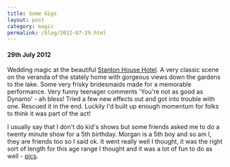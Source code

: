 ```yaml
---
title: Some Gigs
layout: post
category: magic
permalink: /blog/2012-07-29.html
---
```



#### 29th July 2012
Wedding magic at the beautiful [Stanton House Hotel](http://www.stantonhouse.co.uk/). A very classic scene on the veranda of the stately home with gorgeous views down the gardens to the lake. Some very frisky bridesmaids made for a memorable performance. Very funny teenager comments 'You're not as good as Dynamo' - ah bless! Tried a few new effects out and got into trouble with one. Rescued it in the end. Luckily I'd built up enough momentum for folks to think it was part of the act!  

I usually say that I don't do kid's shows but some friends asked me to do a twenty minute show for a 5th birthday. Morgan is a 5th boy and so am I, they are friends too so I said ok. It went really well I thought, it was the right sort of length for this age range I thought and it was a lot of fun to do as well - [pics](/pages/magic/pix.html).
